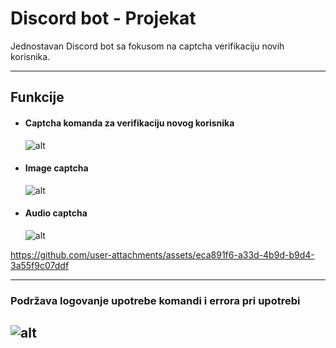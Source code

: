 # Discord bot - Projekat
Jednostavan Discord bot sa fokusom na captcha verifikaciju novih korisnika.

---
## Funkcije
- #### Captcha komanda za verifikaciju novog korisnika
    ![alt](https://i.ibb.co/sK01ZCS/Discord-Klj-Fpd-MQ61.png)
- #### Image captcha
    ![alt](https://i.ibb.co/M9cTc40/Discord-gv59-Ab0-QCG.png)
- #### Audio captcha
    ![alt](https://i.ibb.co/zx9J8gL/Discord-j6-Djf-BP8en.png)
    

https://github.com/user-attachments/assets/eca891f6-a33d-4b9d-b9d4-3a55f9c07ddf


---
### Podržava logovanje upotrebe komandi i errora pri upotrebi
![alt](https://i.ibb.co/M7W5ZX8/pycharm64-4-HTx-KWTzx3.png)
---
